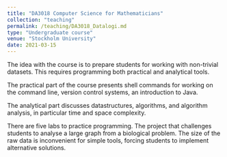 ```yaml
---
title: "DA3018 Computer Science for Mathematicians"
collection: "teaching"
permalink: /teaching/DA3018_Datalogi.md
type: "Undergraduate course"
venue: "Stockholm University"
date: 2021-03-15
---
```


The idea with the course is to prepare students for working with non-trivial
datasets. This requires programming both practical and analytical tools.

The practical part of the course presents shell commands for working
on the command line, version control systems, an introduction to Java.

The analytical part discusses datastructures, algorithms, and algorithm
analysis, in particular time and space complexity.

There are five labs to practice programming. The project that challenges students
to analyse a large graph from a biological problem. The size of the raw data is inconvenient for simple tools, forcing students to implement alternative solutions.
